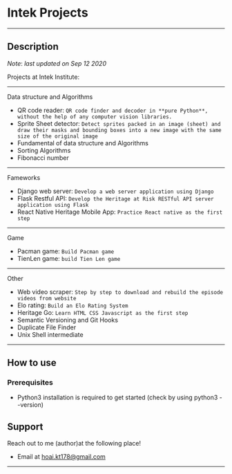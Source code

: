 # Intek Projects
---
## Description
_Note_: _last updated on Sep 12 2020_

Projects at Intek Institute:

---

Data structure and Algorithms
- QR code reader: `QR code finder and decoder in **pure Python**, without the help of any computer vision libraries.`
- Sprite Sheet detector: `Detect sprites packed in an image (sheet) and draw their masks and bounding boxes into a new image with the same size of the original image`
- Fundamental of data structure and Algorithms
- Sorting Algorithms
- Fibonacci number

---
Fameworks
- Django web server: `Develop a web server application using Django`
- Flask Restful API: `Develop the Heritage at Risk RESTful API server application using Flask`
- React Native Heritage Mobile App: `Practice React native as the first step`
---

Game
- Pacman game: `Build Pacman game`
- TienLen game: `build Tien Len game`


---
Other
- Web video scraper: `Step by step to download and rebuild the episode videos from website`
- Elo rating: `Build an Elo Rating System`
- Heritage Go: `Learn HTML CSS Javascript as the first step`
- Semantic Versioning and Git Hooks
- Duplicate File Finder
- Unix Shell intermediate
---
## How to use

### Prerequisites
- Python3 installation is required to get started (check by using python3 --version)

## Support

Reach out to me (author)at the following place!

- Email at hoai.kt178@gmail.com
---
